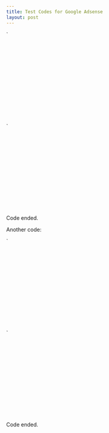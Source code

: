 ```yaml
---
title: Test Codes for Google Adsense
layout: post
---
```


`<script async src="//pagead2.googlesyndication.com/pagead/js/adsbygoogle.js"></script>
<!-- 200-200 -->
<ins class="adsbygoogle"
     style="display:inline-block;width:200px;height:200px"
     data-ad-client="ca-pub-3219331994690317"
     data-ad-slot="1033362587"></ins>
<script>
(adsbygoogle = window.adsbygoogle || []).push({});
</script>`

<script async src="//pagead2.googlesyndication.com/pagead/js/adsbygoogle.js"></script>
<!-- 200-200 -->
<ins class="adsbygoogle"
     style="display:inline-block;width:200px;height:200px"
     data-ad-client="ca-pub-3219331994690317"
     data-ad-slot="1033362587"></ins>
<script>
(adsbygoogle = window.adsbygoogle || []).push({});
</script>

Code ended.

Another code:

`<script async src="//pagead2.googlesyndication.com/pagead/js/adsbygoogle.js"></script>
<!-- 600-200 -->
<ins class="adsbygoogle"
     style="display:inline-block;width:600px;height:200px"
     data-ad-client="ca-pub-3219331994690317"
     data-ad-slot="1033362587"></ins>
<script>
(adsbygoogle = window.adsbygoogle || []).push({});
</script>`

<script async src="//pagead2.googlesyndication.com/pagead/js/adsbygoogle.js"></script>
<!-- 600-200 -->
<ins class="adsbygoogle"
     style="display:inline-block;width:600px;height:200px"
     data-ad-client="ca-pub-3219331994690317"
     data-ad-slot="1033362587"></ins>
<script>
(adsbygoogle = window.adsbygoogle || []).push({});
</script>

Code ended.